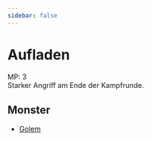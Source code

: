 ```yaml
---
sidebar: false
---
```

# Aufladen

MP: 3\
Starker Angriff am Ende der Kampfrunde.

## Monster

- [Golem](../../types/elemental/golem/)